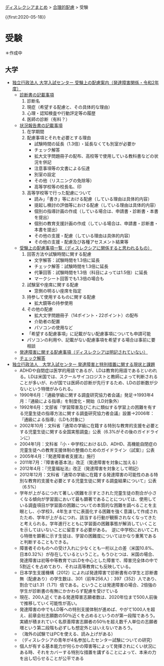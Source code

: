<p class="breadcrumbs"><a href="../index.md">ディスレクシアまとめ</a> > <a href="index.md">合理的配慮</a> > 受験

{{first:2020-05-18}}

# 受験
＊作成中

## 大学
- [独立行政法人 大学入試センター 受験上の配慮案内（発達障害関係・令和2年度）](https://www.dnc.ac.jp/center/shiken_jouhou/hairyo.html)
    - [診断書の記載事項](https://www.dnc.ac.jp/albums/abm.php?f=abm00038242.pdf&n=02_hairyoannai_1140.pdf)
        1. 診断名
        1. 現症（希望する配慮と、その具体的な理由）
        1. 心理・認知検査や行動評定等の履歴
        1. 医師の診断（有料？）
    - [状況報告書の記載事項](https://www.dnc.ac.jp/albums/abm.php?f=abm00038243.pdf&n=02_hairyoannai_1240.pdf)
        1. 在学期間
        1. 配慮事項とそれを必要とする理由
            - 試験時間の延長（1.3倍）・延長なくても別室が必要か
            - チェック解答
            - 拡大文字問題冊子の配布、高校等で使用している教科書などの状況を併記
            - 注意事項等の文書による伝達
            - 別室の設定
            - その他（リスニングの免除等）
            - 高等学校等の校長名、印
        1. 高等学校等で行った配慮について
            - 読み」「書き」等における配慮（している理由は具体的内容）
            - 提起し検討の評価等における配慮（している理由は具体的内容）
            - 個別の指導計画の作成（している場合は、申請書・診断書・本書を提出）
            - 個別の教育支援計画の作成（している場合は、申請書・診断書・本書を提出）
            - その他の支援・配慮（している理由は具体的内容）
            - その他の支援・配慮及び各種アセスメント結果等
    - [受験上の配慮事項一覧（ディスレクシアに関係すると思われるもの）](https://www.dnc.ac.jp/albums/abm.php?f=abm00036131.pdf&n=02_hairyoannai_0420.pdf)
        1. 回答方法や試験時間に関する配慮
            - 文字解答：試験時間を1.3倍に延長
            - チェック解答：試験時間を1.3倍に延長
            - 代筆回答：試験時間を1.3倍（科目によっては1.5倍）に延長
            - マークシート回答でも1.3倍の場合も
        1. 試験室や座席に関する配慮
            - 窓側の明るい座席を指定
        1. 持参して使用するものに関する配慮
            - 拡大鏡等の持参使用
        1. その他の配慮
            - 拡大文字問題冊子（14ポイント・22ポイント）の配布
            - 介助者の配置
            - パソコンの使用など
        * 「希望する配慮事項」に記載がない配慮事項についても申請可能
        * パソコンの利用や、記載がない配慮事項を希望する場合は事前に要相談
    - [発達障害に関する配慮事項（ディスレクシアは明記されていない）](https://www.dnc.ac.jp/albums/abm.php?f=abm00036135.pdf&n=02_hairyoannai_0434.pdf)
    - [チェック解答](https://www.dnc.ac.jp/albums/abm.php?f=abm00036138.pdf&n=02_hairyoannai_0452.pdf)
- [独立行政法人　大学入試センター 発達障害と特別措置に関する現状と課題](https://www.dnc.ac.jp/albums/abm00001112.pdf)
    - ADHDや自閉症は医学的用語であるが、LDは教育的用語であるといわれる。LDは米国では、スクールサイコロジストと教師によって判断されることが多いが、わが国では医師の診断が先行するため、LDの診断数が少ないという特徴がみられる。
    - 1990年6月：『通級学級に関する調査研究協力者会議』発足→1993年4月：『通級による指導』を制度化・開始（LD対象外）
    - 1992年6月：文部省『学習障害及びこれに類似する学習上の困難を有する児童生徒の指導方法に関する調査研究協力者会議』設置→2006年：『通級による指導』（LDも対象に）
    - 2002年10月：文科省『通常の学級に在籍する特別な教育的支援を必要とする児童生徒に関する全国実態調査』公表（6.3%がその後のガイドラインに）
    - 2004年1月：文科省『小・中学校におけるLD、ADHD、高機能自閉症の児童生徒への教育支援体制の整備のためのガイドライン（試案）』公表
    - 2005年4月：『発達障害者支援法』施行
    - 2011年7月：『障害者基本法』改正（発達障害を対象に加える）
    - 2012年4月：『児童福祉法』改正（発達障害を対象として明記）
    - 2012年12月：文科省『通常の学級に在籍する発達障害の可能性のある特別な教育的支援を必要とする児童生徒に関する調査結果について』公表（6.5%）
    - 学年が上がるにつれて著しい困難を示すとされた児童生徒の割合が小さくなる傾向が学習面において最も顕著であることについては、使用している調査項目が学習面の困難についての本質的な困難を調べることを主眼とし、小学校3，4年生までに表面化する困難を強く意識して作成されたため、学年が上がるにつれ、該当する行動が観察されなくなってきたと考えられる。学年進行とともに学習面の困難事態が解消していくことを示してはいないことに留意する必要がある。　逆に中学校においてこれら特徴を顕著に示す生徒は、学習の困難度についてはかなり重篤であると判断することもできる。
    - 障害者そのものへの受け入れに少なくとも一桁以上の差（米国10.8%、日本0.32%）が存在しているということ。もうひとつは、米国の場合、発達障害は初等中等教育ではLDを中心とした障害で、障害児全体の中で5割近くを占めており、それは高等教育にも反映している。
    - 日本学生支援機構（2012）によれば発達障害で診断書有の学生と診断書無（配慮あり）の学生数は、301（前年256人）：397（352）人であり、割合では1.31（1.71）倍である。ということは発達障害の場合、2倍強の学生が診断書の有無にかかわらず配慮を受けている
    - 現在、200人近くである発達障害志願者数は、2020年位まで500人前後で推移していく可能性が高い。
    - 発達障害の中でもLD等への特別支援体制が進めば、やがて1000人を超え、前章会社志願数の50％近くを占めるというのが第一段階であろう。実績が積まれていく名原善障害志願者の50％を超え数千人単位の志願者増という第二段階も必ずしも想定外とはいえないであろう。
    - （海外の試験ではPCを使える、読み上げがある）
    - （ディスレクシアの青年が4名参加したセンター試験についての研究）
    - 個人が有する基本能力が何らかの障害等によって発揮されにくい状況にある時、それをカバーする特別な措置を講ずることによって、本来の力を出し切らせることが公平である



